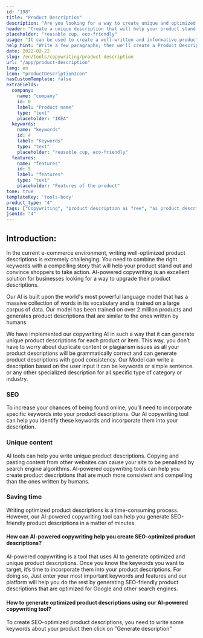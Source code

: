 ```yaml
---
id: "198"
title: "Product Description"
description: "Are you looking for a way to create unique and optimized product descriptions? If so, you may want to consider using AI-powered copywriting. This tool uses AI to generate product descriptions that are tailored to your specific keywords."
header: "Create a unique description that will help your product stand out"
placeholder: "reusable cup, eco-friendly"
usage: "It can be used to create a well-written and informative product description for clothings"
help_hint: "Write a few paragraphs; then we'll create a Product Description for the given text."
date: 2022-02-22
slug: /en/tools/copywriting/product-description
url: "/app/product-description"
lang: en
icon: "productDescriptionIcon"
hasCustomTemplate: false
extraFields:
  company:
    name: "company"
    id: 0
    label: "Product name"
    type: "text"
    placeholder: "IKEA"
  keywords:
    name: "keywords"
    id: 4
    label: "Keywords"
    type: "text"
    placeholder: "reusable cup, eco-friendly"
  features:
    name: "features"
    id: 5
    label: "features"
    type: "text"
    placeholder: "Features of the product"
tone: true
templateKey: 'tools-body'
product_type: "4"
tags: ["Copywriting", "product description ai free", "ai product description generator"]
jsonId: "4"
---
```


## Introduction:

In the current e-commerce environment, writing well-optimized product descriptions is extremely challenging. You need to combine the right keywords with a compelling story that will help your product stand out and convince shoppers to take action. AI-powered copywriting іѕ аn excellent solution for businesses looking for a way to upgrade their product descriptions.

Our AI is built upon the world's most powerful language model that has a massive collection of words in its vocabulary and is trained on a large corpus of data. Our model has been trained on over 2 million products and generates product descriptions that are similar to the ones written by humans.

We have implemented our copywriting AI in such a way that it can generate unique product descriptions for each product or item. This way, you don’t have to worry about duplicate content or plagiarism issues as all your product descriptions will be grammatically correct and can generate product descriptions with good consistency. Our Model can write a description based on the user input it can be keywords or simple sentence. or any other specialized description for all specific type of category or industry.

### SEO

To increase your chances of being found online, you’ll need to incorporate specific keywords into your product descriptions. Our AI copywriting tool can help you identify these keywords and incorporate them into your description.

### Unique content

AI tools can help you write unique product descriptions. Copying and pasting content from other websites can cause your site to be penalized by search engine algorithms. AI-powered copywriting tools can help you create product descriptions that are much more consistent and compelling than the ones written by humans.

### Saving time

Writing optimized product descriptions is a time-consuming process. However, our AI-powered copywriting tool can help you generate SEO-friendly product descriptions in a matter of minutes.

#### How can AI-powered copywriting help you create SEO-optimized product descriptions?

AI-powered copywriting is a tool that uses AI to generate optimized and unique product descriptions. Once you know the keywords you want to target, it’s time to incorporate them into your product descriptions. For doing so, Just enter your most important keywords and features and our platform will help you do the rest by generating SEO-friendly product descriptions that are optimized for Google and other search engines.

#### How to generate optimized product descriptions using our AI-powered copywriting tool?

To create SEO-optimized product descriptions, you need to write some keywords about your product then click on "Generate description"
